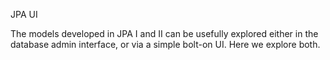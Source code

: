 JPA UI

The models developed in JPA I and II can be usefully explored either in the database admin interface, or via a simple bolt-on UI. Here we explore both.